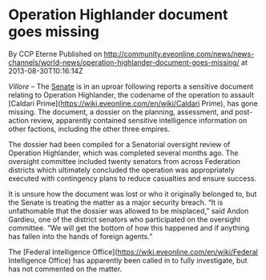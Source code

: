 # Operation Highlander document goes missing
By CCP Eterne
Published on http://community.eveonline.com/news/news-channels/world-news/operation-highlander-document-goes-missing/ at 2013-08-30T10:16:14Z

_Villore –_ The [Senate](https://wiki.eveonline.com/en/wiki/Senate) is in an uproar following reports a sensitive document relating to Operation Highlander, the codename of the operation to assault [Caldari Prime](https://wiki.eveonline.com/en/wiki/Caldari Prime), has gone missing. The document, a dossier on the planning, assessment, and post-action review, apparently contained sensitive intelligence information on other factions, including the other three empires.

The dossier had been compiled for a Senatorial oversight review of Operation Highlander, which was completed several months ago. The oversight committee included twenty senators from across Federation districts which ultimately concluded the operation was appropriately executed with contingency plans to reduce casualties and ensure success.

It is unsure how the document was lost or who it originally belonged to, but the Senate is treating the matter as a major security breach. “It is unfathomable that the dossier was allowed to be misplaced,” said Andon Gardieu, one of the district senators who participated on the oversight committee. “We will get the bottom of how this happened and if anything has fallen into the hands of foreign agents.”

The [Federal Intelligence Office](https://wiki.eveonline.com/en/wiki/Federal Intelligence Office) has apparently been called in to fully investigate, but has not commented on the matter.

